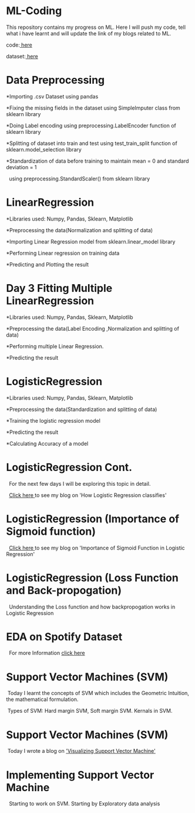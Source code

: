 # ML-Coding
This repository contains my progress on ML. Here I will push my code, tell what i have learnt and will update the link of my blogs related to ML.

 code:[ here](https://github.com/adityatiwari18/100-Days-Of-ML-Code/blob/master/Code)
 
 dataset:[ here ](https://github.com/adityatiwari18/100-Days-Of-ML-Code/tree/master/Datasets)

# Data Preprocessing

*Importing .csv Dataset using pandas

*Fixing the missing fields in the dataset using SimpleImputer class from sklearn library

*Doing Label encoding using preprocessing.LabelEncoder function of sklearn library

*Splitting of dataset into train and test using test_train_split function of sklearn.model_selection library

*Standardization of data before training to maintain mean = 0 and standard deviation = 1

&nbsp; using preprocessing.StandardScaler() from sklearn library

# LinearRegression

*Libraries used: Numpy, Pandas, Sklearn, Matplotlib

*Preprocessing the data(Normalization and splitting of data)

*Importing Linear Regression model from sklearn.linear_model library

*Performing Linear regression on training data

*Predicting and Plotting the result

# Day 3 Fitting Multiple LinearRegression

*Libraries used: Numpy, Pandas, Sklearn, Matplotlib

*Preprocessing the data(Label Encoding ,Normalization and splitting of data)

*Performing multiple Linear Regression.

*Predicting the result

# LogisticRegression 

*Libraries used: Numpy, Pandas, Sklearn, Matplotlib

*Preprocessing the data(Standardization and splitting of data)

*Training the logistic regression model

*Predicting the result

*Calculating Accuracy of a model

# LogisticRegression Cont.

&nbsp; For the next few days I will be exploring this topic in detail.

&nbsp; [ Click here ](https://medium.com/@tiwari.adityacool/how-logistic-regression-classifies-cd4b02ed9554)to see my blog on 'How Logistic Regression classifies'

# LogisticRegression (Importance of Sigmoid function)

&nbsp; [ Click here ](https://medium.com/@tiwari.adityacool/importance-of-sigmoid-function-in-logistic-regression-be092cb76070?sk=16ce86f5b6f3a7ae9615f0d163c130ed)to see my blog on 'Importance of Sigmoid Function in Logistic Regression'

# LogisticRegression (Loss Function and Back-propogation)

&nbsp; Understanding the Loss function and how backpropogation works in Logistic Regression

# EDA on Spotify Dataset

&nbsp; For more Information [click here](https://github.com/adityatiwari18/EDA-On-Spotify-Top-50-Songs)

# Support Vector Machines (SVM)

&nbsp;Today I learnt the concepts of SVM which includes the Geometric Intuition, the mathematical formulation.

&nbsp;Types of SVM: Hard margin SVM, Soft margin SVM. Kernals in SVM.

# Support Vector Machines (SVM)

&nbsp;Today I wrote a blog on ['Visualizing Support Vector Machine'](https://medium.com/@tiwari.adityacool/visualizing-support-vector-machine-svm-520ad433a54b?sk=01a8b38b1626503711b9edd2de7f0d81) 

# Implementing Support Vector Machine

&nbsp; Starting to work on SVM. Starting by Exploratory data analysis


